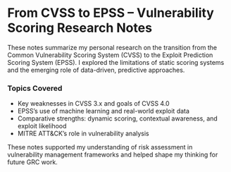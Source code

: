 # From CVSS to EPSS – Vulnerability Scoring Research Notes

These notes summarize my personal research on the transition from the Common Vulnerability Scoring System (CVSS) to the Exploit Prediction Scoring System (EPSS). I explored the limitations of static scoring systems and the emerging role of data-driven, predictive approaches.

### Topics Covered

- Key weaknesses in CVSS 3.x and goals of CVSS 4.0
- EPSS’s use of machine learning and real-world exploit data
- Comparative strengths: dynamic scoring, contextual awareness, and exploit likelihood
- MITRE ATT&CK’s role in vulnerability analysis

These notes supported my understanding of risk assessment in vulnerability management frameworks and helped shape my thinking for future GRC work.
